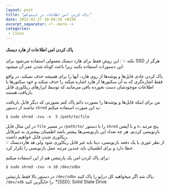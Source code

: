 ```yaml
---
layout: post
title: "پاک کردن امن اطلاعات در لینوکس"
date: 2022-02-27 10:04:35 +0330
excerpt_separator: <!--more-->
categories:
 - linux
---
```

#### پاک کردن امن اطلاعات از هارد دیسک
نکته :bulb: : این روش فقط برای هارد دیسک معمولی استفاده می‌شود برای SSD هرگز از این دستورات استفاده نکنید زیرا باعث کوتاه شدن عمر آن میشود.

پاک کردن عادی فایل‌ها و پوشه‌ها از روی هارد، آنها را برای همیشه حذف نمیکند. در واقع فقط اشاره‌گری که به آن سکتورها از هارد اشاره میکند را حذف میکند و خود سکتورها با اطلاعات موجودشان دست نخورده باقی می‌مانند که توسط ابزارهای ریکاوری قابل بازیافت هستند.  
<!--more-->

من برای اینکه فایل‌ها و پوشه‌ها را بصورت دائم پاک کنم بصورتی که دیگر قابل بازیافت نباشند از دستور `shred` به این صورت استفاده میکنم:  
```console
$ sudo shred -zvu -n  5 /path/to/file
```  
در این مثال فایل `file` در مسیر `/path/to/` را با دستور `shred` و با آپشن `n`، پنج مرتبه بازنویسی کردیم. هر چه تعداد این بازنویسی‌ها بیشتر باشد اطمینان بیشتری به غیرقابل ریکاوری شدن فایل خواهیم داشت.  
:bulb: از نظر تئوری با یک دفعه بازنویسی، دیتا باید غیر قابل ریکاوری شود ولی هد هارددیسک خطا دارد و برای اطمینان باید چندین مرتبه عمل بازنویسی را تکرار کرد.  

برای پاک کردن امن یک پارتیشن هم از این استفاده میکنم:  
```console
$ sudo shred -zvu -n 10 /dev/sdbx
```  
در دستور بالا فقط پارتیشن `/dev/sdbx` پاک شد اگر میخواهید کل درایو را پاک کنید، `/dev/sdb` را جایگزین کنید.
*[SSD]: Solid State Drive
